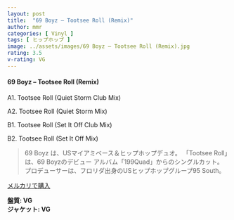 ```yaml
---
layout: post
title:  "69 Boyz – Tootsee Roll (Remix)"
author: mmr
categories: [ Vinyl ]
tags: [ ヒップホップ ]
image: ../assets/images/69 Boyz – Tootsee Roll (Remix).jpg
rating: 3.5
v-rating: VG
---
```


#### 69 Boyz – Tootsee Roll (Remix)

A1. Tootsee Roll (Quiet Storm Club Mix)

A2. Tootsee Roll (Quiet Storm Mix)

B1. Tootsee Roll (Set It Off Club Mix)

B2. Tootsee Roll (Set It Off Mix)

> 69 Boyz は、USマイアミベース＆ヒップホップデュオ。
「Tootsee Roll」は、69 Boyzのデビュー アルバム「199Quad」からのシングルカット。プロデューサーは、フロリダ出身のUSヒップホップグループ95 South。

[メルカリで購入](https://jp.mercari.com/item/m69919556372)

<div class="mt-4 mb-4 d-flex align-items-center">
<strong class="mr-1">盤質: VG</strong>
</div>
<div class="mt-4 mb-4 d-flex align-items-center">
<strong class="mr-1">ジャケット: VG</strong>
</div>
